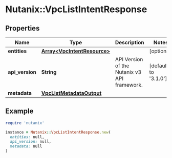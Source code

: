 # Nutanix::VpcListIntentResponse

## Properties

| Name | Type | Description | Notes |
| ---- | ---- | ----------- | ----- |
| **entities** | [**Array&lt;VpcIntentResource&gt;**](VpcIntentResource.md) |  | [optional] |
| **api_version** | **String** | API Version of the Nutanix v3 API framework. | [default to &#39;3.1.0&#39;] |
| **metadata** | [**VpcListMetadataOutput**](VpcListMetadataOutput.md) |  |  |

## Example

```ruby
require 'nutanix'

instance = Nutanix::VpcListIntentResponse.new(
  entities: null,
  api_version: null,
  metadata: null
)
```

